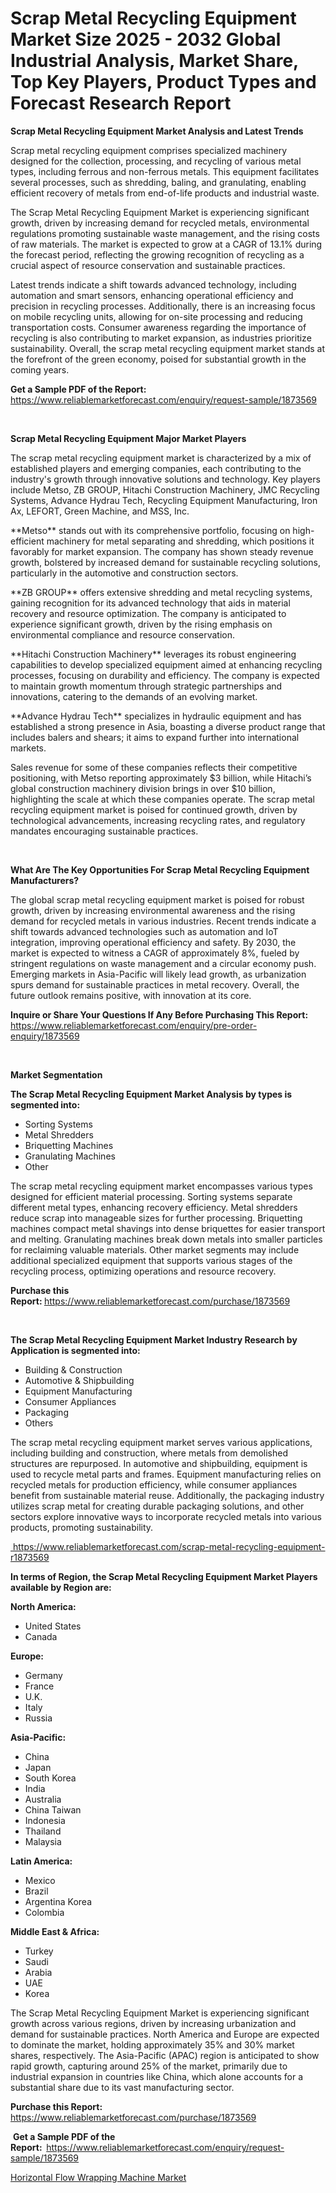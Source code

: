 <p><h1>Scrap Metal Recycling Equipment Market Size 2025 - 2032 Global Industrial Analysis, Market Share, Top Key Players, Product Types and Forecast Research Report</h1></p><p><strong>Scrap Metal Recycling Equipment Market Analysis and Latest Trends</strong></p>
<p><p>Scrap metal recycling equipment comprises specialized machinery designed for the collection, processing, and recycling of various metal types, including ferrous and non-ferrous metals. This equipment facilitates several processes, such as shredding, baling, and granulating, enabling efficient recovery of metals from end-of-life products and industrial waste.</p><p>The Scrap Metal Recycling Equipment Market is experiencing significant growth, driven by increasing demand for recycled metals, environmental regulations promoting sustainable waste management, and the rising costs of raw materials. The market is expected to grow at a CAGR of 13.1% during the forecast period, reflecting the growing recognition of recycling as a crucial aspect of resource conservation and sustainable practices.</p><p>Latest trends indicate a shift towards advanced technology, including automation and smart sensors, enhancing operational efficiency and precision in recycling processes. Additionally, there is an increasing focus on mobile recycling units, allowing for on-site processing and reducing transportation costs. Consumer awareness regarding the importance of recycling is also contributing to market expansion, as industries prioritize sustainability. Overall, the scrap metal recycling equipment market stands at the forefront of the green economy, poised for substantial growth in the coming years.</p></p>
<p><strong>Get a Sample PDF of the Report:&nbsp;</strong> <a href="https://www.reliablemarketforecast.com/enquiry/request-sample/1873569?utm_campaign=1875&utm_medium=2&utm_source=Github&utm_content=ia&utm_term=16022025&utm_id=scrap-metal-recycling-equipment">https://www.reliablemarketforecast.com/enquiry/request-sample/1873569</a></p>
<p>&nbsp;</p>
<p><strong>Scrap Metal Recycling Equipment Major Market Players</strong></p>
<p><p>The scrap metal recycling equipment market is characterized by a mix of established players and emerging companies, each contributing to the industry's growth through innovative solutions and technology. Key players include Metso, ZB GROUP, Hitachi Construction Machinery, JMC Recycling Systems, Advance Hydrau Tech, Recycling Equipment Manufacturing, Iron Ax, LEFORT, Green Machine, and MSS, Inc.</p><p>**Metso** stands out with its comprehensive portfolio, focusing on high-efficient machinery for metal separating and shredding, which positions it favorably for market expansion. The company has shown steady revenue growth, bolstered by increased demand for sustainable recycling solutions, particularly in the automotive and construction sectors.</p><p>**ZB GROUP** offers extensive shredding and metal recycling systems, gaining recognition for its advanced technology that aids in material recovery and resource optimization. The company is anticipated to experience significant growth, driven by the rising emphasis on environmental compliance and resource conservation.</p><p>**Hitachi Construction Machinery** leverages its robust engineering capabilities to develop specialized equipment aimed at enhancing recycling processes, focusing on durability and efficiency. The company is expected to maintain growth momentum through strategic partnerships and innovations, catering to the demands of an evolving market.</p><p>**Advance Hydrau Tech** specializes in hydraulic equipment and has established a strong presence in Asia, boasting a diverse product range that includes balers and shears; it aims to expand further into international markets. </p><p>Sales revenue for some of these companies reflects their competitive positioning, with Metso reporting approximately $3 billion, while Hitachi’s global construction machinery division brings in over $10 billion, highlighting the scale at which these companies operate. The scrap metal recycling equipment market is poised for continued growth, driven by technological advancements, increasing recycling rates, and regulatory mandates encouraging sustainable practices.</p></p>
<p>&nbsp;</p>
<p><strong>What Are The Key Opportunities For Scrap Metal Recycling Equipment Manufacturers?</strong></p>
<p><p>The global scrap metal recycling equipment market is poised for robust growth, driven by increasing environmental awareness and the rising demand for recycled metals in various industries. Recent trends indicate a shift towards advanced technologies such as automation and IoT integration, improving operational efficiency and safety. By 2030, the market is expected to witness a CAGR of approximately 8%, fueled by stringent regulations on waste management and a circular economy push. Emerging markets in Asia-Pacific will likely lead growth, as urbanization spurs demand for sustainable practices in metal recovery. Overall, the future outlook remains positive, with innovation at its core.</p></p>
<p><strong>Inquire or Share Your Questions If Any Before Purchasing This Report:</strong> <a href="https://www.reliablemarketforecast.com/enquiry/pre-order-enquiry/1873569?utm_campaign=1875&utm_medium=2&utm_source=Github&utm_content=ia&utm_term=16022025&utm_id=scrap-metal-recycling-equipment">https://www.reliablemarketforecast.com/enquiry/pre-order-enquiry/1873569</a></p>
<p>&nbsp;</p>
<p><strong>Market Segmentation</strong></p>
<p><strong>The Scrap Metal Recycling Equipment Market Analysis by types is segmented into:</strong></p>
<p><ul><li>Sorting Systems</li><li>Metal Shredders</li><li>Briquetting Machines</li><li>Granulating Machines</li><li>Other</li></ul></p>
<p><p>The scrap metal recycling equipment market encompasses various types designed for efficient material processing. Sorting systems separate different metal types, enhancing recovery efficiency. Metal shredders reduce scrap into manageable sizes for further processing. Briquetting machines compact metal shavings into dense briquettes for easier transport and melting. Granulating machines break down metals into smaller particles for reclaiming valuable materials. Other market segments may include additional specialized equipment that supports various stages of the recycling process, optimizing operations and resource recovery.</p></p>
<p><strong>Purchase this Report:&nbsp;</strong><a href="https://www.reliablemarketforecast.com/purchase/1873569?utm_campaign=1875&utm_medium=2&utm_source=Github&utm_content=ia&utm_term=16022025&utm_id=scrap-metal-recycling-equipment">https://www.reliablemarketforecast.com/purchase/1873569</a></p>
<p>&nbsp;</p>
<p><strong>The Scrap Metal Recycling Equipment Market Industry Research by Application is segmented into:</strong></p>
<p><ul><li>Building & Construction</li><li>Automotive & Shipbuilding</li><li>Equipment Manufacturing</li><li>Consumer Appliances</li><li>Packaging</li><li>Others</li></ul></p>
<p><p>The scrap metal recycling equipment market serves various applications, including building and construction, where metals from demolished structures are repurposed. In automotive and shipbuilding, equipment is used to recycle metal parts and frames. Equipment manufacturing relies on recycled metals for production efficiency, while consumer appliances benefit from sustainable material reuse. Additionally, the packaging industry utilizes scrap metal for creating durable packaging solutions, and other sectors explore innovative ways to incorporate recycled metals into various products, promoting sustainability.</p></p>
<p><a href="https://www.reliablemarketforecast.com/scrap-metal-recycling-equipment-r1873569?utm_campaign=1875&utm_medium=2&utm_source=Github&utm_content=ia&utm_term=16022025&utm_id=scrap-metal-recycling-equipment">&nbsp;https://www.reliablemarketforecast.com/scrap-metal-recycling-equipment-r1873569</a></p>
<p><strong>In terms of Region, the Scrap Metal Recycling Equipment Market Players available by Region are:</strong></p>
<p>
    <p> <strong> North America: </strong>
        <ul>
            <li>United States</li>
            <li>Canada</li>
        </ul>
        </p> 
    <p> <strong> Europe: </strong>
        <ul>
            <li>Germany</li>
            <li>France</li>
            <li>U.K.</li>
            <li>Italy</li>
            <li>Russia</li>
        </ul>
        </p> 
    <p> <strong> Asia-Pacific: </strong>
        <ul>
            <li>China</li>
            <li>Japan</li>
            <li>South Korea</li>
            <li>India</li>
            <li>Australia</li>
            <li>China Taiwan</li>
            <li>Indonesia</li>
            <li>Thailand</li>
            <li>Malaysia</li>
        </ul>
        </p> 
    <p> <strong> Latin America: </strong>
        <ul>
            <li>Mexico</li>
            <li>Brazil</li>
            <li>Argentina Korea</li>
            <li>Colombia</li>
        </ul>
        </p> 
    <p> <strong> Middle East & Africa: </strong>
        <ul>
            <li>Turkey</li>
            <li>Saudi</li>
            <li>Arabia</li>
            <li>UAE</li>
            <li>Korea</li>
        </ul>
    </p>
    </p>
<p><p>The Scrap Metal Recycling Equipment Market is experiencing significant growth across various regions, driven by increasing urbanization and demand for sustainable practices. North America and Europe are expected to dominate the market, holding approximately 35% and 30% market shares, respectively. The Asia-Pacific (APAC) region is anticipated to show rapid growth, capturing around 25% of the market, primarily due to industrial expansion in countries like China, which alone accounts for a substantial share due to its vast manufacturing sector.</p></p>
<p><strong>Purchase this Report: </strong><a href="https://www.reliablemarketforecast.com/purchase/1873569?utm_campaign=1875&utm_medium=2&utm_source=Github&utm_content=ia&utm_term=16022025&utm_id=scrap-metal-recycling-equipment">https://www.reliablemarketforecast.com/purchase/1873569</a></p>
<p>&nbsp;<strong>Get a Sample PDF of the Report:&nbsp;&nbsp;</strong><a href="https://www.reliablemarketforecast.com/enquiry/request-sample/1873569?utm_campaign=1875&utm_medium=2&utm_source=Github&utm_content=ia&utm_term=16022025&utm_id=scrap-metal-recycling-equipment">https://www.reliablemarketforecast.com/enquiry/request-sample/1873569</a></p>
<p><strong></strong></p>
<p><p><a href="https://github.com/Chiragrp22/Market-Research-Report-List-7/blob/main/horizontal-flow-wrapping-machine-market.md?utm_campaign=1875&utm_medium=2&utm_source=Github&utm_content=ia&utm_term=16022025&utm_id=scrap-metal-recycling-equipment">Horizontal Flow Wrapping Machine Market</a></p></p>